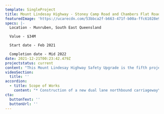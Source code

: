 ```yaml
---
template: SingleProject
title: Mount Lindesay Highway - Stoney Camp Road and Chambers Flat Road
featuredImage: 'https://ucarecdn.com/53bbca2f-b663-471f-b00a-ffc61028e95b/'
specs: |-
  Location - Munruben, South East Queensland

  Value - $34M

  Start date - Feb 2021

  Completion date - Mid 2022
date: 2021-12-21T00:23:42.479Z
projectstatus: current
content: "This Mount Lindesay Highway Safety Upgrade is the fifth project SEE Civil have undertaken for DTMR - South Coast on this stretch of highway in the past five years. This current project will duplicate the highway from two to four lanes between Stoney Camp Road and Chambers Flat Road.\r\n\nThe project scope includes installation of safety barriers, new northbound and southbound bridges over Norris Creek and improved fauna connectivity and protection.\r\n\nThe upgrade will increase safety, provide more efficient traffic flow resulting in reduced travel times and will cater for future growth in the area."
videoSection:
  title: ''
accordion:
  - title: Scope of Works
    content: "* Construction of a new dual lane northbound carriageway\r\n* Rehabilitation and widening of the existing highway to become the dual lane southbound carriageway\r\n* Construction of two (2) new bridges on the Mt Lindesay Highway over Norris Creek\r\n* Construction of noise barriers, retaining wall, guardrail, fences, medians, Public Utility Plant, fauna crossings along the works corridor\r\n* Retention of all necessary existing noise barrier retaining wall, guardrail, fences, medians, Public Utility Plant, Fauna Crossings along the works corridor\r\n* Allowance for traffic crossovers at Stoney Camp Road and Chambers Flat Road intersections to facilitate contraflow under active traffic control (one lane of traffic in both directions) for traffic."
cta:
  buttonText: ''
  buttonUrl: ''
---
```


